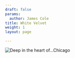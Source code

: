 ```yaml
---
draft: false
params:
  author: James Cole
title: White Velvet
weight: 1
layout: page
   
---
```


![](/photography/gallery/film/FILM_SCAN062.jpg "Deep in the heart of...Chicago")